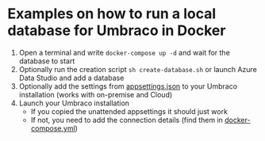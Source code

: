 # Examples on how to run a local database for Umbraco in Docker

1. Open a terminal and write `docker-compose up -d` and wait for the database to start
2. Optionally run the creation script `sh create-database.sh` or launch Azure Data Studio and add a database
3. Optionally add the settings from [appsettings.json](https://github.com/iOvergaard/umbraco-docker-db/blob/main/appsettings.json) to your Umbraco installation (works with on-premise and Cloud)
4. Launch your Umbraco installation
    - If you copied the unattended appsettings it should just work
    - If not, you need to add the connection details (find them in [docker-compose.yml](https://github.com/iOvergaard/umbraco-docker-db/blob/main/docker-compose.yml))
